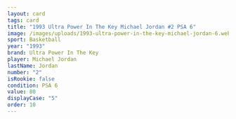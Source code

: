 ```yaml
---
layout: card
tags: card
title: "1993 Ultra Power In The Key Michael Jordan #2 PSA 6"
image: /images/uploads/1993-ultra-power-in-the-key-michael-jordan-6.webp
sport: Basketball
year: "1993"
brand: Ultra Power In The Key
player: Michael Jordan
lastName: Jordan
number: "2"
isRookie: false
condition: PSA 6
value: 80
displayCase: "5"
order: 10
---
```


